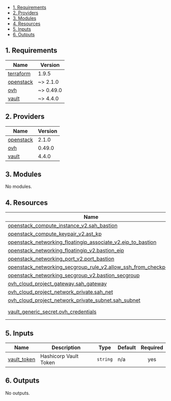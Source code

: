 - [1. Requirements](#1-requirements)
- [2. Providers](#2-providers)
- [3. Modules](#3-modules)
- [4. Resources](#4-resources)
- [5. Inputs](#5-inputs)
- [6. Outputs](#6-outputs)


<!-- BEGIN_TF_DOCS -->
## 1. Requirements

| Name | Version |
|------|---------|
| <a name="requirement_terraform"></a> [terraform](#requirement\_terraform) | 1.9.5 |
| <a name="requirement_openstack"></a> [openstack](#requirement\_openstack) | ~> 2.1.0 |
| <a name="requirement_ovh"></a> [ovh](#requirement\_ovh) | ~> 0.49.0 |
| <a name="requirement_vault"></a> [vault](#requirement\_vault) | ~> 4.4.0 |

## 2. Providers

| Name | Version |
|------|---------|
| <a name="provider_openstack"></a> [openstack](#provider\_openstack) | 2.1.0 |
| <a name="provider_ovh"></a> [ovh](#provider\_ovh) | 0.49.0 |
| <a name="provider_vault"></a> [vault](#provider\_vault) | 4.4.0 |

## 3. Modules

No modules.

## 4. Resources

| Name | Type |
|------|------|
| [openstack_compute_instance_v2.sah_bastion](https://registry.terraform.io/providers/terraform-provider-openstack/openstack/latest/docs/resources/compute_instance_v2) | resource |
| [openstack_compute_keypair_v2.ast_kp](https://registry.terraform.io/providers/terraform-provider-openstack/openstack/latest/docs/resources/compute_keypair_v2) | resource |
| [openstack_networking_floatingip_associate_v2.eip_to_bastion](https://registry.terraform.io/providers/terraform-provider-openstack/openstack/latest/docs/resources/networking_floatingip_associate_v2) | resource |
| [openstack_networking_floatingip_v2.bastion_eip](https://registry.terraform.io/providers/terraform-provider-openstack/openstack/latest/docs/resources/networking_floatingip_v2) | resource |
| [openstack_networking_port_v2.port_bastion](https://registry.terraform.io/providers/terraform-provider-openstack/openstack/latest/docs/resources/networking_port_v2) | resource |
| [openstack_networking_secgroup_rule_v2.allow_ssh_from_checkpoint](https://registry.terraform.io/providers/terraform-provider-openstack/openstack/latest/docs/resources/networking_secgroup_rule_v2) | resource |
| [openstack_networking_secgroup_v2.bastion_secgroup](https://registry.terraform.io/providers/terraform-provider-openstack/openstack/latest/docs/resources/networking_secgroup_v2) | resource |
| [ovh_cloud_project_gateway.sah_gateway](https://registry.terraform.io/providers/ovh/ovh/latest/docs/resources/cloud_project_gateway) | resource |
| [ovh_cloud_project_network_private.sah_net](https://registry.terraform.io/providers/ovh/ovh/latest/docs/resources/cloud_project_network_private) | resource |
| [ovh_cloud_project_network_private_subnet.sah_subnet](https://registry.terraform.io/providers/ovh/ovh/latest/docs/resources/cloud_project_network_private_subnet) | resource |
| [vault_generic_secret.ovh_credentials](https://registry.terraform.io/providers/hashicorp/vault/latest/docs/data-sources/generic_secret) | data source |

## 5. Inputs

| Name | Description | Type | Default | Required |
|------|-------------|------|---------|:--------:|
| <a name="input_vault_token"></a> [vault\_token](#input\_vault\_token) | Hashicorp Vault Token | `string` | n/a | yes |

## 6. Outputs

No outputs.
<!-- END_TF_DOCS -->
